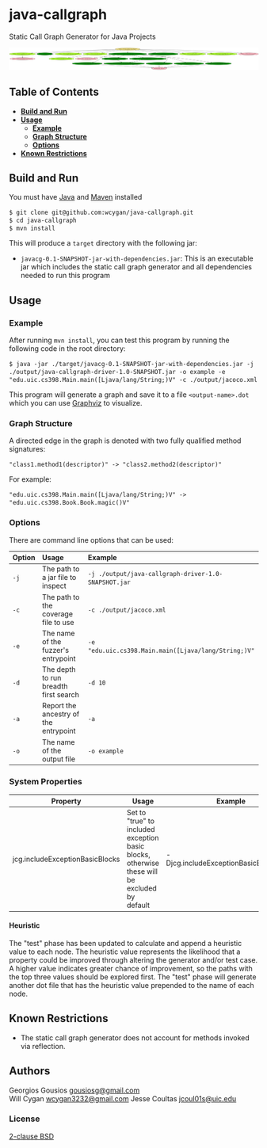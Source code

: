 # java-callgraph

Static Call Graph Generator for Java Projects

![alt text](output/example-reachability.png)

## Table of Contents

- **[Build and Run](#build-and-run)**<br>
- **[Usage](#usage)**<br>
    - **[Example](#example)**<br>
    - **[Graph Structure](#graph-structure)**<br>
    - **[Options](#options)**<br>
- **[Known Restrictions](#known-restrictions)**<br>

## Build and Run

You must
have [Java](https://docs.oracle.com/en/java/javase/11/install/overview-jdk-installation.html#GUID-8677A77F-231A-40F7-98B9-1FD0B48C346A)
and [Maven](https://maven.apache.org/install.html) installed

```console
$ git clone git@github.com:wcygan/java-callgraph.git
$ cd java-callgraph
$ mvn install
```

This will produce a `target` directory with the following jar:

- `javacg-0.1-SNAPSHOT-jar-with-dependencies.jar`: This is an executable jar which includes the static call graph
  generator and all dependencies needed to run this program

## Usage

### Example

After running `mvn install`, you can test this program by running the following code in the root directory:

```
$ java -jar ./target/javacg-0.1-SNAPSHOT-jar-with-dependencies.jar -j ./output/java-callgraph-driver-1.0-SNAPSHOT.jar -o example -e "edu.uic.cs398.Main.main([Ljava/lang/String;)V" -c ./output/jacoco.xml
```

This program will generate a graph and save it to a file `<output-name>.dot` which you can
use [Graphviz](https://www.graphviz.org/download/) to visualize.

### Graph Structure

A directed edge in the graph is denoted with two fully qualified method signatures:

```
"class1.method1(descriptor)" -> "class2.method2(descriptor)"
```

For example:

```
"edu.uic.cs398.Main.main([Ljava/lang/String;)V" -> "edu.uic.cs398.Book.Book.magic()V"
```

### Options

There are command line options that can be used:

| Option      | Usage                                                           | Example                                                    |
| :---------- | :-------------------------------------------------------------- | :-----------------                                         |
| `-j`        | The path to a jar file to inspect                               | `-j ./output/java-callgraph-driver-1.0-SNAPSHOT.jar`       |
| `-c`        | The path to the coverage file to use                            | `-c ./output/jacoco.xml`                                   |
| `-e`        | The name of the fuzzer's entrypoint                             | `-e "edu.uic.cs398.Main.main([Ljava/lang/String;)V"`    |
| `-d`        | The depth to run breadth first search                           | `-d 10`                                                    |
| `-a`        | Report the ancestry of the entrypoint                           | `-a`                                                       |
| `-o`        | The name of the output file                                     | `-o example`                                               |

### System Properties
| Property | Usage | Example |
| --- | --- | --- |
| jcg.includeExceptionBasicBlocks | Set to "true" to included exception basic blocks, otherwise these will be excluded by default | -Djcg.includeExceptionBasicBlocks=true |


#### Heuristic
The "test" phase has been updated to calculate and append a heuristic value to each node. The heuristic value represents the likelihood that a property could be improved 
through altering the generator and/or test case.  A higher value indicates greater chance of improvement, so the paths with the top three values should be explored first. 
The "test" phase will generate another dot file that has the heuristic value prepended to the name of each node.


## Known Restrictions

* The static call graph generator does not account for methods invoked via reflection.

## Authors

Georgios Gousios <gousiosg@gmail.com>  
Will Cygan <wcygan3232@gmail.com>
Jesse Coultas <jcoul01s@uic.edu>

### License

[2-clause BSD](http://www.opensource.org/licenses/bsd-license.php)
